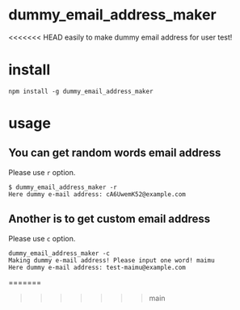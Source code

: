 # dummy_email_address_maker
<<<<<<< HEAD
easily to make dummy email address for user test!
# install
```
npm install -g dummy_email_address_maker
```
# usage
## You can get random words email address
Please use `r` option.
```
$ dummy_email_address_maker -r
Here dummy e-mail address: cA6UwemK52@example.com
```
## Another is to get custom email address
Please use `c` option.
```
dummy_email_address_maker -c
Making dummy e-mail address! Please input one word! maimu
Here dummy e-mail address: test-maimu@example.com
```
=======
>>>>>>> main
